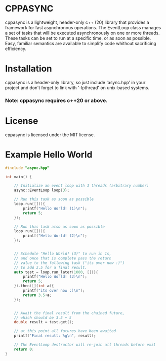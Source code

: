 # CPPASYNC

cppasync is a lightweight, header-only c++ (20) library that provides a framework for fast
asynchronous operations. The EventLoop class manages a set of tasks that will be executed asynchronously
on one or more threads. These tasks can be set to run at a specific time, or as soon as possible. Easy, familiar
semantics are available to simplify code whithout sacrificing efficiency.

# Installation

cppasync is a header-only library, so just include 'async.hpp' in your project and don't forget to 
link with '-lpthread' on unix-based systems.

### Note: cppasync requires c++20 or above.

# License

cppasync is licensed under the MIT license.

# Example Hello World

```c++
#include "async.hpp"

int main() {

    // Initialize an event loop with 3 threads (arbitrary number)
    async::EventLoop loop{3};

    // Run this task as soon as possible
    loop.run([](){
        printf("Hello World! (1)\n");
        return 5;
    });

    // Run this task also as soon as possible
    loop.run([](){
        printf("Hello World! (2)\n");
    });


    // Schedule "Hello World! (3)" to run in 1s,
    // and once that is complete pass the return 
    // value to the following task ("its over now :)")
    // to add 3.5 for a final result.
    auto test = loop.run_later(1000, [](){
        printf("Hello World! (3)\n");
        return 5;
    }).then([](int a){
        printf("its over now :)\n");
        return 3.5+a;
    });


    // Await the final result from the chained future,
    // which should be 3.5 + 5
    double result = test.get();

    // at this point all futures have been awaited
    printf("Final result: %g\n", result);

    // The EventLoop destructor will re-join all threads before exit
    return 0;
}
```

